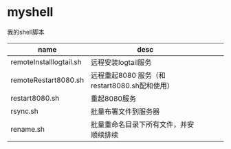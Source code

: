 # myshell
我的shell脚本

| name                    | desc                                          |   |   |   |
|-------------------------|-----------------------------------------------|---|---|---|
| remoteInstalllogtail.sh | 远程安装logtail服务                           |   |   |   |
| remoteRestart8080.sh    | 远程重起8080 服务（和restart8080.sh配和使用） |   |   |   |
| restart8080.sh          | 重起8080服务                                  |   |   |   |
| rsync.sh                | 批量布署文件到服务器                          |   |   |   |
| rename.sh               | 批量重命名目录下所有文件，并安顺续排续        |   |   |   |
